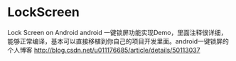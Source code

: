 # LockScreen
Lock Screen on Android
android 一键锁屏功能实现Demo，里面注释很详细，能够正常编译，基本可以直接移植到你自己的项目开发里面。android一键锁屏的个人博客 http://blog.csdn.net/u011176685/article/details/50113037
